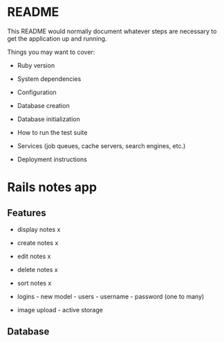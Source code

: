 # README

This README would normally document whatever steps are necessary to get the
application up and running.

Things you may want to cover:

* Ruby version

* System dependencies

* Configuration

* Database creation

* Database initialization

* How to run the test suite

* Services (job queues, cache servers, search engines, etc.)

* Deployment instructions

# Rails notes app

## Features

- display notes x

- create notes x

- edit notes x

- delete notes x

- sort notes x

- logins - new model - users - username - password (one to many)

- image upload - active storage


## Database
